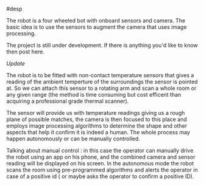 #desp

The robot is a four wheeled bot with onboard sensors and camera.
The basic idea is to use the sensors to augment the camera that uses
image processing.

The project is still under development.
If there is anything you'd like to know then post here.

_Update_

The robot is to be fitted with non-contact temperature sensors that gives a reading of the ambient temperture of the surroundings the sensor is pointed at. So we can attach this sensor to a rotating arm and scan a whole room or any given range (the method is time consuming but cost efficent than acquiring a professional grade thermal scanner).

The sensor will provide us with temperature readings giving us a rough plane of possible matches, the camera is then focused to this place and employs image processing algorithms to determine the shape and other aspects that help it confirm it is indeed a human. The whole process may happen autonomously or can be manually controlled. 

Talking about manual control : in this case the operator can manually drive the robot using an app on his phone, and the combined camera and sensor reading will be displayed on his screen. In the autonomous mode the robot scans the room using pre-programmed algorithms and alerts the operator in case of a positive id ( or maybe asks the operator to confirm a positive ID).


